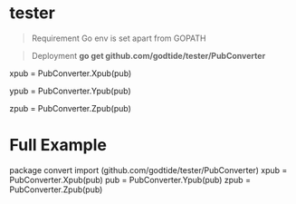 # tester
 <!-- A Bitcoin PUB converter in Golang by #https://github.com/Godtide  inspiration from #https://github.com/codaelux/pubkeyConverter   -->
 
>Requirement
Go env is set apart from GOPATH

> Deployment
 **go get github.com/godtide/tester/PubConverter**

 xpub = PubConverter.Xpub(pub)

 ypub = PubConverter.Ypub(pub)

 zpub = PubConverter.Zpub(pub)


# Full Example
 package convert
 import (github.com/godtide/tester/PubConverter) 
 xpub = PubConverter.Xpub(pub)
 pub = PubConverter.Ypub(pub)
 zpub = PubConverter.Zpub(pub)

